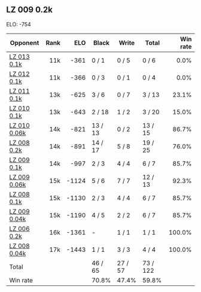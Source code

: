 ## LZ 009 0.2k ##

ELO: -754

Opponent | Rank | ELO | Black | Write | Total | Win rate
---------|-----:|----:|-------|-------|-------|-------:
[LZ 013 0.1k](LZ%20013%200.1k.md) | 11k | -361 | 0 / 1 | 0 / 5 | 0 / 6 | 0.0%
[LZ 012 0.1k](LZ%20012%200.1k.md) | 11k | -366 | 0 / 3 | 0 / 1 | 0 / 4 | 0.0%
[LZ 011 0.1k](LZ%20011%200.1k.md) | 13k | -625 | 3 / 6 | 0 / 7 | 3 / 13 | 23.1%
[LZ 010 0.1k](LZ%20010%200.1k.md) | 13k | -643 | 2 / 18 | 1 / 2 | 3 / 20 | 15.0%
[LZ 010 0.06k](LZ%20010%200.06k.md) | 14k | -821 | 13 / 13 | 0 / 2 | 13 / 15 | 86.7%
[LZ 008 0.2k](LZ%20008%200.2k.md) | 14k | -891 | 14 / 17 | 5 / 8 | 19 / 25 | 76.0%
[LZ 009 0.1k](LZ%20009%200.1k.md) | 14k | -997 | 2 / 3 | 4 / 4 | 6 / 7 | 85.7%
[LZ 009 0.06k](LZ%20009%200.06k.md) | 15k | -1124 | 5 / 6 | 7 / 7 | 12 / 13 | 92.3%
[LZ 008 0.1k](LZ%20008%200.1k.md) | 15k | -1130 | 2 / 3 | 4 / 4 | 6 / 7 | 85.7%
[LZ 009 0.04k](LZ%20009%200.04k.md) | 15k | -1190 | 4 / 5 | 2 / 2 | 6 / 7 | 85.7%
[LZ 006 0.2k](LZ%20006%200.2k.md) | 16k | -1361 | - | 1 / 1 | 1 / 1 | 100.0%
[LZ 008 0.04k](LZ%20008%200.04k.md) | 17k | -1443 | 1 / 1 | 3 / 3 | 4 / 4 | 100.0%
Total | | | 46 / 65 | 27 / 57 | 73 / 122 | 
Win rate| | | 70.8% | 47.4% | 59.8% | 
